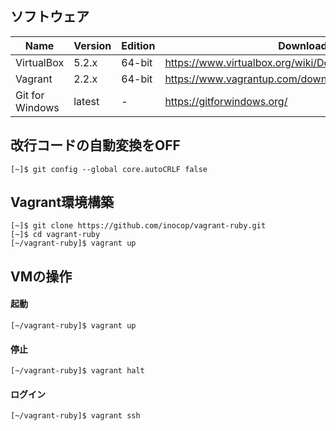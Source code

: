 ## ソフトウェア

|Name            |Version |Edition |Download |
|----------------|--------|--------|---------|
|VirtualBox      | 5.2.x  | 64-bit | https://www.virtualbox.org/wiki/Download_Old_Builds_5_2 |
|Vagrant         | 2.2.x  | 64-bit | https://www.vagrantup.com/downloads.html |
|Git for Windows | latest | -      | https://gitforwindows.org/ |


## 改行コードの自動変換をOFF
```
[~]$ git config --global core.autoCRLF false
```

## Vagrant環境構築
```
[~]$ git clone https://github.com/inocop/vagrant-ruby.git
[~]$ cd vagrant-ruby
[~/vagrant-ruby]$ vagrant up
```

## VMの操作

#### 起動
```
[~/vagrant-ruby]$ vagrant up
```

#### 停止
```
[~/vagrant-ruby]$ vagrant halt
```

#### ログイン
```
[~/vagrant-ruby]$ vagrant ssh
```
